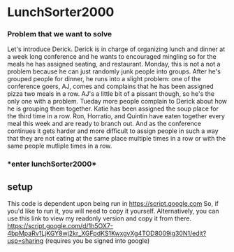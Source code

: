 # LunchSorter2000 #

### Problem that we want to solve ####
Let's introduce Derick. 
Derick is in charge of organizing lunch and dinner at a week long conference and he wants to encouraged mingling so for the meals he has assigned seating, and restaurant. Monday, this is not a not a problem because he can just randomly junk people into groups. After he's grouped  people for dinner, he runs into a slight problem: one of the conference goers, AJ, comes and complains that he has been assigned pizza two meals in a row. AJ's a little bit of a pissant though, so he's the only one with a problem. 
Tueday more people complain to Derick about how he is grouping them together. Katie has been assigned the soup place for the third time in a row. Ron, Horratio, and Quintin have eaten together every meal this week and are ready to branch out.
And as the conference continues it gets harder and more difficult to assign people in such a way that they are not eating at the same place multiple times in a row or with the same people mutliple times in a row.

### \*enter lunchSorter2000\*  ###

## setup ##

This code is dependent upon being run in https://script.google.com So, if you'd like to run it, you will need to copy it yourself. Alternatively, you can use this link to view my readonly version and copy it from there.
https://script.google.com/d/1h5OX7-4bpMpaRv1LjKGY8wj2kr_XGFpdKS1KwxgvXg4TOD8009ig30N1/edit?usp=sharing (requires you be signed into google)


